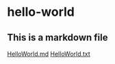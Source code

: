 # hello-world
## This is a markdown file
[HelloWorld.md](https://github.com/Shayne-M/hello-world/files/7021923/HelloWorld.md)
[HelloWorld.txt](https://github.com/Shayne-M/hello-world/files/7021910/HelloWorld.txt)
